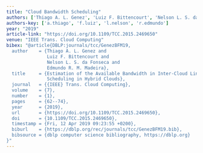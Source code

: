 ```yaml
---
title: "Cloud Bandwidth Scheduling"
authors: ['Thiago A. L. Genez', 'Luiz F. Bittencourt', 'Nelson L. S. da Fonseca', 'Edmundo R. M. Madeira']
authors-key: ['a.thiago', 'f.luiz', 'l.nelson', 'r.edmundo']
year: "2019"
article-link: "https://doi.org/10.1109/TCC.2015.2469650"
venue: "IEEE Trans. Cloud Computing"
bibex: "@article{DBLP:journals/tcc/GenezBFM19,
  author    = {Thiago A. L. Genez and
               Luiz F. Bittencourt and
               Nelson L. S. da Fonseca and
               Edmundo R. M. Madeira},
  title     = {Estimation of the Available Bandwidth in Inter-Cloud Links for Task
               Scheduling in Hybrid Clouds},
  journal   = {{IEEE} Trans. Cloud Computing},
  volume    = {7},
  number    = {1},
  pages     = {62--74},
  year      = {2019},
  url       = {https://doi.org/10.1109/TCC.2015.2469650},
  doi       = {10.1109/TCC.2015.2469650},
  timestamp = {Fri, 12 Apr 2019 09:23:55 +0200},
  biburl    = {https://dblp.org/rec/journals/tcc/GenezBFM19.bib},
  bibsource = {dblp computer science bibliography, https://dblp.org}
}"
---
```

